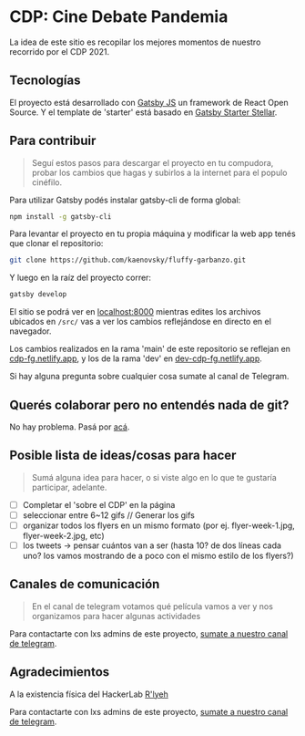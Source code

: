 # CDP: Cine Debate Pandemia

La idea de este sitio es recopilar los mejores momentos de nuestro recorrido por el CDP 2021.

## Tecnologías

El proyecto está desarrollado con [Gatsby JS](https://www.gatsbyjs.com/) un framework de React Open Source. Y el template de 'starter' está basado en [Gatsby Starter Stellar](https://www.gatsbyjs.com/starters/codebushi/gatsby-starter-stellar).

## Para contribuir
> Seguí estos pasos para descargar el proyecto en tu compudora, probar los cambios que hagas y subirlos a la internet para el populo cinéfilo.

Para utilizar Gatsby podés instalar gatsby-cli de forma global:

```bash
npm install -g gatsby-cli
```

Para levantar el proyecto en tu propia máquina y modificar la web app tenés que clonar el repositorio:

```bash
git clone https://github.com/kaenovsky/fluffy-garbanzo.git
```

Y luego en la raíz del proyecto correr:

```bash
gatsby develop
```

El sitio se podrá ver en [localhost:8000](http://localhost:8000) mientras edites los archivos ubicados en `/src/` vas a ver los cambios reflejándose en directo en el navegador.

Los cambios realizados en la rama 'main' de este repositorio se reflejan en [cdp-fg.netlify.app](https://cdp-fg.netlify.app/), y los de la rama 'dev' en [dev-cdp-fg.netlify.app](https://dev-cdp-fg.netlify.app/).

Si hay alguna pregunta sobre cualquier cosa sumate al canal de Telegram.

## Querés colaborar pero no entendés nada de git?
No hay problema. Pasá por [acá](./gitflow.md).

## Posible lista de ideas/cosas para hacer
> Sumá alguna idea para hacer, o si viste algo en lo que te gustaría participar, adelante.

- [ ] Completar el 'sobre el CDP' en la página
- [ ] seleccionar entre 6~12 gifs // Generar los gifs
- [ ] organizar todos los flyers en un mismo formato (por ej. flyer-week-1.jpg, flyer-week-2.jpg, etc)
- [ ] los tweets -> pensar cuántos van a ser (hasta 10? de dos líneas cada uno? los vamos mostrando de a poco con el mismo estilo de los flyers?)

## Canales de comunicación
> En el canal de telegram votamos qué película vamos a ver y nos organizamos para hacer algunas actividades

Para contactarte con lxs admins de este proyecto, [sumate a nuestro canal de telegram](https://t.me/CineDebatePandemia).

## Agradecimientos

A la existencia física del HackerLab [R'lyeh](https://rlab.be)

Para contactarte con lxs admins de este proyecto, [sumate a nuestro canal de telegram](https://t.me/CineDebatePandemia).
